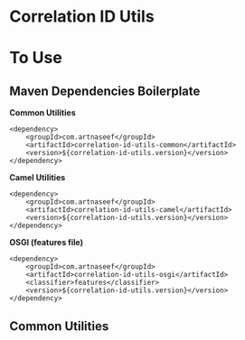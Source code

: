 # Correlation ID Utils

# To Use

## Maven Dependencies Boilerplate

**Common Utilities**
        
    <dependency>
        <groupId>com.artnaseef</groupId>
        <artifactId>correlation-id-utils-common</artifactId>
        <version>${correlation-id-utils.version}</version>
    </dependency>
    
**Camel Utilities**
       
    <dependency>
        <groupId>com.artnaseef</groupId>
        <artifactId>correlation-id-utils-camel</artifactId>
        <version>${correlation-id-utils.version}</version>
    </dependency>

**OSGI (features file)**

    <dependency>
        <groupId>com.artnaseef</groupId>
        <artifactId>correlation-id-utils-osgi</artifactId>
        <classifier>features</classifier>
        <version>${correlation-id-utils.version}</version>
    </dependency>


## Common Utilities

